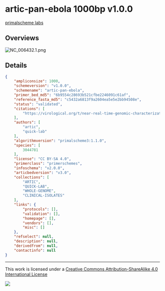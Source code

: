 # artic-pan-ebola 1000bp v1.0.0

[primalscheme labs](https://labs.primalscheme.com/detail/artic-pan-ebola/1000/v1.0.0)

## Overviews

![NC_006432.1.png](work/NC_006432.1.png)

## Details

```json
{
    "ampliconsize": 1000,
    "schemeversion": "v1.0.0",
    "schemename": "artic-pan-ebola",
    "primer_bed_md5": "6b9554c28693b521cfbe2246091c61af",
    "reference_fasta_md5": "c5432a6813f9a2604ea5e5e2bb94508e",
    "status": "validated",
    "citations": [
        "https://virological.org/t/near-real-time-genomic-characterization-of-the-2025-sudan-ebolavirus-outbreak-in-uganda-s-index-case-insights-into-evolutionary-origins/990"
    ],
    "authors": [
        "artic",
        "quick-lab"
    ],
    "algorithmversion": "primalscheme3:1.1.0",
    "species": [
        3044781
    ],
    "license": "CC BY-SA 4.0",
    "primerclass": "primerschemes",
    "infoschema": "v2.0.0",
    "articbedversion": "v3.0",
    "collections": [
        "ARTIC",
        "QUICK-LAB",
        "WHOLE-GENOME",
        "CLINICAL-ISOLATES"
    ],
    "links": {
        "protocols": [],
        "validation": [],
        "homepage": [],
        "vendors": [],
        "misc": []
    },
    "refselect": null,
    "description": null,
    "derivedfrom": null,
    "contactinfo": null
}
```



------------------------------------------------------------------------

This work is licensed under a [Creative Commons Attribution-ShareAlike 4.0 International License](http://creativecommons.org/licenses/by-sa/4.0/) 

![](https://i.creativecommons.org/l/by-sa/4.0/88x31.png)